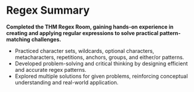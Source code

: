 # Regex Summary

**Completed the THM Regex Room, gaining hands-on experience in creating and applying regular expressions to solve practical pattern-matching challenges.**

- Practiced character sets, wildcards, optional characters, metacharacters, repetitions, anchors, groups, and either/or patterns.  
- Developed problem-solving and critical thinking by designing efficient and accurate regex patterns.  
- Explored multiple solutions for given problems, reinforcing conceptual understanding and real-world application.
